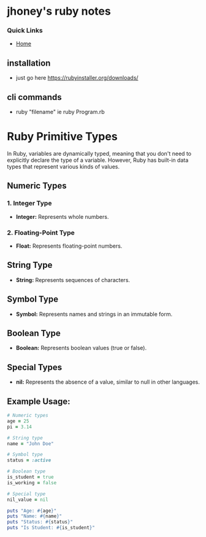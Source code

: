 # jhoney's ruby notes

### Quick Links

- [Home](../README.md#quick-links)

## installation

- just go here https://rubyinstaller.org/downloads/

## cli commands

- ruby "filename" ie ruby Program.rb

# Ruby Primitive Types

In Ruby, variables are dynamically typed, meaning that you don't need to explicitly declare the type of a variable. However, Ruby has built-in data types that represent various kinds of values.

## Numeric Types

### 1. Integer Type

- **Integer:** Represents whole numbers.

### 2. Floating-Point Type

- **Float:** Represents floating-point numbers.

## String Type

- **String:** Represents sequences of characters.

## Symbol Type

- **Symbol:** Represents names and strings in an immutable form.

## Boolean Type

- **Boolean:** Represents boolean values (true or false).

## Special Types

- **nil:** Represents the absence of a value, similar to null in other languages.

## Example Usage:

```ruby
# Numeric types
age = 25
pi = 3.14

# String type
name = "John Doe"

# Symbol type
status = :active

# Boolean type
is_student = true
is_working = false

# Special type
nil_value = nil

puts "Age: #{age}"
puts "Name: #{name}"
puts "Status: #{status}"
puts "Is Student: #{is_student}"
```
